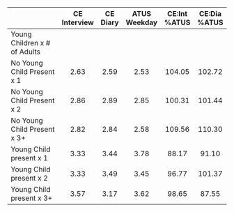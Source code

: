 
|                      | CE<br>Interview |  CE<br>Diary | ATUS<br>Weekday | CE:Int<br>%ATUS | CE:Dia<br>%ATUS |
| -------------------- | :----------: | :----------: | :----------: | :----------: | :----------: |
| Young Children x # of Adults |              |              |              |              |              |
| No Young Child Present x 1 |         2.63 |         2.59 |         2.53 |       104.05 |       102.72 |
| No Young Child Present x 2 |         2.86 |         2.89 |         2.85 |       100.31 |       101.44 |
| No Young Child Present x 3+ |         2.82 |         2.84 |         2.58 |       109.56 |       110.30 |
| Young Child present x 1 |         3.33 |         3.44 |         3.78 |        88.17 |        91.10 |
| Young Child present x 2 |         3.33 |         3.49 |         3.45 |        96.77 |       101.37 |
| Young Child present x 3+ |         3.57 |         3.17 |         3.62 |        98.65 |        87.55 |

